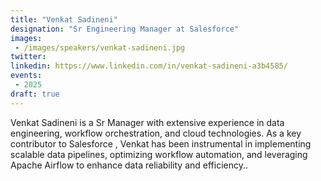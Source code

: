 ```yaml
---
title: "Venkat Sadineni"
designation: "Sr Engineering Manager at Salesforce"
images:
 - /images/speakers/venkat-sadineni.jpg
twitter: 
linkedin: https://www.linkedin.com/in/venkat-sadineni-a3b4585/
events:
 - 2025
draft: true
---
```


Venkat Sadineni is a Sr Manager with extensive experience in data engineering, workflow orchestration, and cloud technologies. As a key contributor to Salesforce , Venkat has been instrumental in implementing scalable data pipelines, optimizing workflow automation, and leveraging Apache Airflow to enhance data reliability and efficiency..